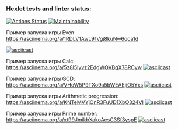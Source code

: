 ### Hexlet tests and linter status:
[![Actions Status](https://github.com/Met-s/java-project-61/actions/workflows/hexlet-check.yml/badge.svg)](https://github.com/Met-s/java-project-61/actions)
[![Maintainability](https://api.codeclimate.com/v1/badges/adac22876bfb367baf81/maintainability)](https://codeclimate.com/github/Met-s/java-project-61/maintainability)


Пример запуска игры Even https://asciinema.org/a/1RDLV1AwL91Vgj8kuNw6qca1d

[![asciicast](https://asciinema.org/a/1RDLV1AwL91Vgj8kuNw6qca1d.svg)](https://asciinema.org/a/1RDLV1AwL91Vgj8kuNw6qca1d)

Пример запуска игры Calc: https://asciinema.org/a/5z8l5Iyvz2EdgWOVBqX78RCyw
[![asciicast](https://asciinema.org/a/5z8l5Iyvz2EdgWOVBqX78RCyw.svg)](https://asciinema.org/a/5z8l5Iyvz2EdgWOVBqX78RCyw)

Пример запуска игры GCD: https://asciinema.org/a/VHoW5P9TXo9a5bWEAEjiO5Yxs
[![asciicast](https://asciinema.org/a/VHoW5P9TXo9a5bWEAEjiO5Yxs.svg)](https://asciinema.org/a/VHoW5P9TXo9a5bWEAEjiO5Yxs)

Пример запуска игры Arithmetic progression: https://asciinema.org/a/KNTeMVYjOnR3FuUD1XbO324VI
[![asciicast](https://asciinema.org/a/KNTeMVYjOnR3FuUD1XbO324VI.svg)](https://asciinema.org/a/KNTeMVYjOnR3FuUD1XbO324VI)

Пример запуска игры Prime number: https://asciinema.org/a/xt99JmikbXakoAcsC3Sf3yspE
[![asciicast](https://asciinema.org/a/xt99JmikbXakoAcsC3Sf3yspE.svg)](https://asciinema.org/a/xt99JmikbXakoAcsC3Sf3yspE)
